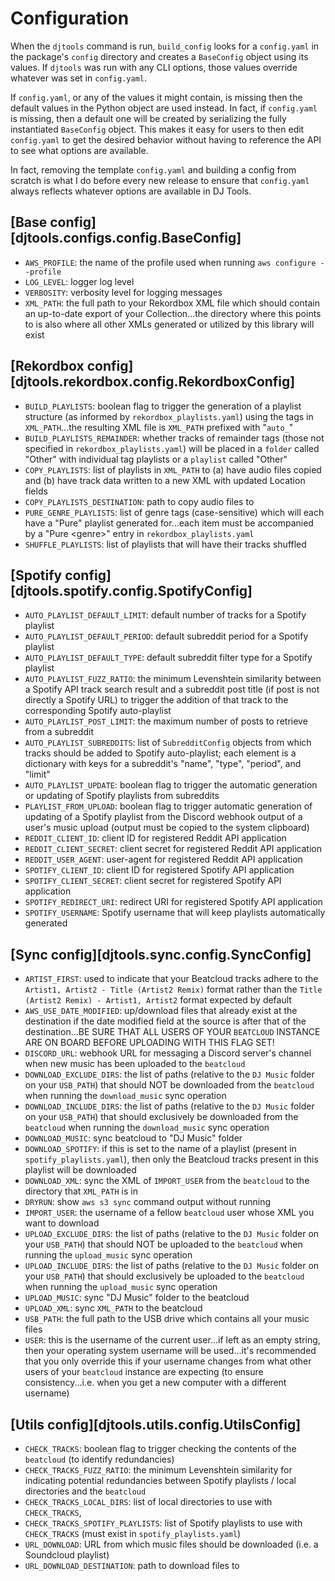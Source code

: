 # Configuration
When the `djtools` command is run, `build_config` looks for a `config.yaml` in the package's `config` directory and creates a `BaseConfig` object using its values. If `djtools` was run with any CLI options, those values override whatever was set in `config.yaml`.

If `config.yaml`, or any of the values it might contain, is missing then the default values in the Python object are used instead. In fact, if `config.yaml` is missing, then a default one will be created by serializing the fully instantiated `BaseConfig` object. This makes it easy for users to then edit `config.yaml` to get the desired behavior without having to reference the API to see what options are available.

In fact, removing the template `config.yaml` and building a config from scratch is what I do before every new release to ensure that `config.yaml` always reflects whatever options are available in DJ Tools.

## [Base config][djtools.configs.config.BaseConfig]
* `AWS_PROFILE`: the name of the profile used when running `aws configure --profile`
* `LOG_LEVEL`: logger log level
* `VERBOSITY`: verbosity level for logging messages
* `XML_PATH`: the full path to your Rekordbox XML file which should contain an up-to-date export of your Collection...the directory where this points to is also where all other XMLs generated or utilized by this library will exist

## [Rekordbox config][djtools.rekordbox.config.RekordboxConfig]
* `BUILD_PLAYLISTS`: boolean flag to trigger the generation of a playlist structure (as informed by `rekordbox_playlists.yaml`) using the tags in `XML_PATH`...the resulting XML file is `XML_PATH` prefixed with "`auto_`"
* `BUILD_PLAYLISTS_REMAINDER`: whether tracks of remainder tags (those not specified in `rekordbox_playlists.yaml`) will be placed in a `folder` called "Other" with individual tag playlists or a `playlist` called "Other"
* `COPY_PLAYLISTS`: list of playlists in `XML_PATH` to (a) have audio files copied and (b) have track data written to a new XML with updated Location fields
* `COPY_PLAYLISTS_DESTINATION`: path to copy audio files to
* `PURE_GENRE_PLAYLISTS`: list of genre tags (case-sensitive) which will each have a "Pure" playlist generated for...each item must be accompanied by a "Pure <genre\>" entry in `rekordbox_playlists.yaml`
* `SHUFFLE_PLAYLISTS`: list of playlists that will have their tracks shuffled

## [Spotify config][djtools.spotify.config.SpotifyConfig]
* `AUTO_PLAYLIST_DEFAULT_LIMIT`: default number of tracks for a Spotify playlist
* `AUTO_PLAYLIST_DEFAULT_PERIOD`: default subreddit period for a Spotify playlist
* `AUTO_PLAYLIST_DEFAULT_TYPE`: default subreddit filter type for a Spotify playlist
* `AUTO_PLAYLIST_FUZZ_RATIO`: the minimum Levenshtein similarity between a Spotify API track search result and a subreddit post title (if post is not directly a Spotify URL) to trigger the addition of that track to the corresponding Spotify auto-playlist
* `AUTO_PLAYLIST_POST_LIMIT`: the maximum number of posts to retrieve from a subreddit
* `AUTO_PLAYLIST_SUBREDDITS`: list of `SubredditConfig` objects from which tracks should be added to Spotify auto-playlist; each element is a dictionary with keys for a subreddit's "name", "type", "period", and "limit"
* `AUTO_PLAYLIST_UPDATE`: boolean flag to trigger the automatic generation or updating of Spotify playlists from subreddits
* `PLAYLIST_FROM_UPLOAD`: boolean flag to trigger automatic generation of updating of a Spotify playlist from the Discord webhook output of a user's music upload (output must be copied to the system clipboard)
* `REDDIT_CLIENT_ID`: client ID for registered Reddit API application
* `REDDIT_CLIENT_SECRET`: client secret for registered Reddit API application
* `REDDIT_USER_AGENT`: user-agent for registered Reddit API application
* `SPOTIFY_CLIENT_ID`: client ID for registered Spotify API application
* `SPOTIFY_CLIENT_SECRET`: client secret for registered Spotify API application
* `SPOTIFY_REDIRECT_URI`: redirect URI for registered Spotify API application
* `SPOTIFY_USERNAME`: Spotify username that will keep playlists automatically generated

## [Sync config][djtools.sync.config.SyncConfig]
* `ARTIST_FIRST`: used to indicate that your Beatcloud tracks adhere to the `Artist1, Artist2 - Title (Artist2 Remix)` format rather than the `Title (Artist2 Remix) - Artist1, Artist2` format expected by default 
* `AWS_USE_DATE_MODIFIED`: up/download files that already exist at the destination if the date modified field at the source is after that of the destination...BE SURE THAT ALL USERS OF YOUR `BEATCLOUD` INSTANCE ARE ON BOARD BEFORE UPLOADING WITH THIS FLAG SET!
* `DISCORD_URL`: webhook URL for messaging a Discord server's channel when new music has been uploaded to the `beatcloud`
* `DOWNLOAD_EXCLUDE_DIRS`: the list of paths (relative to the `DJ Music` folder on your `USB_PATH`) that should NOT be downloaded from the `beatcloud` when running the `download_music` sync operation
* `DOWNLOAD_INCLUDE_DIRS`: the list of paths (relative to the `DJ Music` folder on your `USB_PATH`) that should exclusively be downloaded from the `beatcloud` when running the `download_music` sync operation
* `DOWNLOAD_MUSIC`: sync beatcloud to "DJ Music" folder
* `DOWNLOAD_SPOTIFY`: if this is set to the name of a playlist (present in `spotify_playlists.yaml`), then only the Beatcloud tracks present in this playlist will be downloaded
* `DOWNLOAD_XML`: sync the XML of `IMPORT_USER` from the `beatcloud` to the directory that `XML_PATH` is in
* `DRYRUN`: show `aws s3 sync` command output without running
* `IMPORT_USER`: the username of a fellow `beatcloud` user whose XML you want to download
* `UPLOAD_EXCLUDE_DIRS`: the list of paths (relative to the `DJ Music` folder on your `USB_PATH`) that should NOT be uploaded to the `beatcloud` when running the `upload_music` sync operation
* `UPLOAD_INCLUDE_DIRS`: the list of paths (relative to the `DJ Music` folder on your `USB_PATH`) that should exclusively be uploaded to the `beatcloud` when running the `upload_music` sync operation
* `UPLOAD_MUSIC`: sync "DJ Music" folder to the beatcloud
* `UPLOAD_XML`: sync `XML_PATH` to the beatcloud
* `USB_PATH`: the full path to the USB drive which contains all your music files
* `USER`: this is the username of the current user...if left as an empty string, then your operating system username will be used...it's recommended that you only override this if your username changes from what other users of your `beatcloud` instance are expecting (to ensure consistency...i.e. when you get a new computer with a different username)

## [Utils config][djtools.utils.config.UtilsConfig]
* `CHECK_TRACKS`: boolean flag to trigger checking the contents of the `beatcloud` (to identify redundancies)
* `CHECK_TRACKS_FUZZ_RATIO`: the minimum Levenshtein similarity for indicating potential redundancies between Spotify playlists / local directories and the `beatcloud`
* `CHECK_TRACKS_LOCAL_DIRS`: list of local directories to use with `CHECK_TRACKS`,
* `CHECK_TRACKS_SPOTIFY_PLAYLISTS`: list of Spotify playlists to use with `CHECK_TRACKS` (must exist in `spotify_playlists.yaml`)
* `URL_DOWNLOAD`: URL from which music files should be downloaded (i.e. a Soundcloud playlist)
* `URL_DOWNLOAD_DESTINATION`: path to download files to
